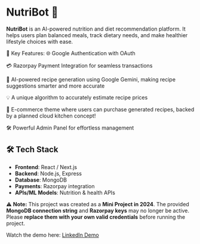 # NutriBot 🤖  

**NutriBot** is an AI-powered nutrition and diet recommendation platform. It helps users plan balanced meals, track dietary needs, and make healthier lifestyle choices with ease.  

🔹 Key Features:
🌐 Google Authentication with OAuth

💳 Razorpay Payment Integration for seamless transactions

🤖 AI-powered recipe generation using Google Gemini, making recipe suggestions smarter and more accurate

💡 A unique algorithm to accurately estimate recipe prices

🛒 E-commerce theme where users can purchase generated recipes, backed by a planned cloud kitchen concept!

🛠️ Powerful Admin Panel for effortless management


## 🛠️ Tech Stack  
- **Frontend**: React / Next.js  
- **Backend**: Node.js, Express  
- **Database**: MongoDB  
- **Payments**: Razorpay integration  
- **APIs/ML Models**: Nutrition & health APIs  

⚠️ **Note:** This project was created as a **Mini Project in 2024**. The provided **MongoDB connection string** and **Razorpay keys** may no longer be active. Please **replace them with your own valid credentials**  before running the project.  

Watch the demo here: [LinkedIn Demo](https://www.linkedin.com/posts/pauras-more-2206pm_project-completed-nutribot-thrilled-activity-7254895717251481601-PNd3?utm_source=share&utm_medium=member_desktop&rcm=ACoAAEqyOdIBIu6Qx31XlWLP73KEUERrZHXOAvA)
